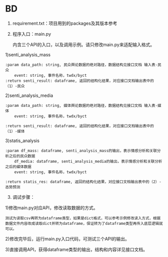 # BD


1. requirement.txt：项目用到的packages及其版本参考


2. 程序入口：main.py
	
	内含三个API的入口，以及调用示例。请只修改main.py来适配输入格式。

1)senti_analysis_mass
	
	:param data_path: string, 民众舆论数据的绝对路径，数据结构见接口文档 输入表-民众
		event: string, 事件名称，twdx/byct
   	:return senti_result: dataframe, 返回的结构化结果，对应接口文档输出表中的（1）-民众

2)senti_analysis_media
	
	:param data_path: string, 媒体舆论数据的绝对路径，数据结构见接口文档 输入表-媒体
		event: string, 事件名称，twdx/byct
	
	:return senti_result: dataframe, 返回的结构化结果，对应接口文档输出表中的（1）-媒体

3)statis_analysis
	
	:param df_mass: dataframe, senti_analysis_mass的输出，表示情感分析和关联分析之后的民众数据
		df_media: dataframe, senti_analysis_media的输出，表示情感分析和关联分析之后的媒体数据
		event: string, 事件名称，twdx/byct
	
	:return statis_res: dataframe, 返回的结构化结果，对应接口文档输出表中的（2）-态势预测
	

3. 调试步骤：

1)修改main.py对应API，修改读取数据的方式。
	
	测试为读取csv再转为dataframe类型，如果是dict格式，可以参考示例修改读入方式，根据数据文件内容改成读取dict并转为dataframe，保证转为了dataframe类型再传入底层逻辑就可以。

2)修改完毕后，运行main.py入口代码，可测试三个API的输出。

3)直接调用API，获得dataframe类型的输出，结构和内容详见接口文档。
